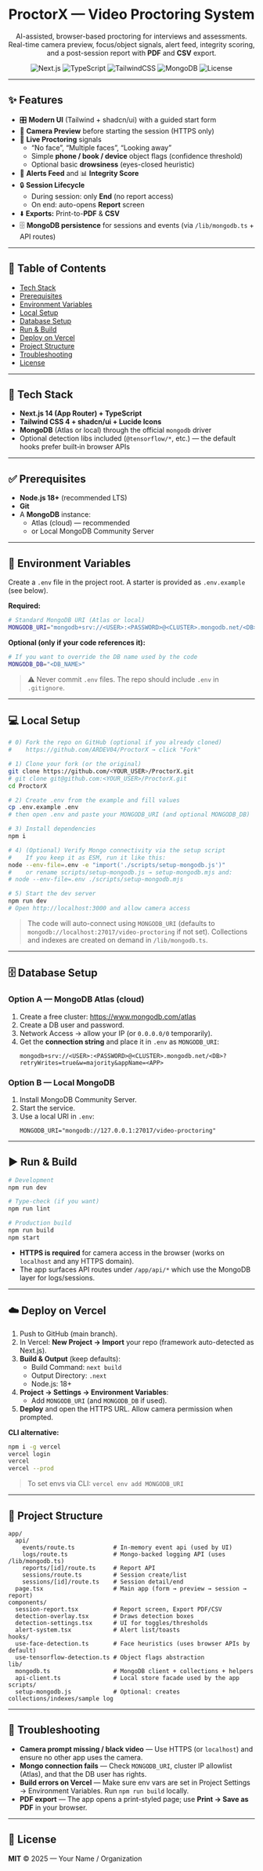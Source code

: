 <!-- Banner / Title -->
<h1 align="center">ProctorX — Video Proctoring System</h1>

<p align="center">
  AI-assisted, browser-based proctoring for interviews and assessments.<br />
  Real-time camera preview, focus/object signals, alert feed, integrity scoring, and a post-session report with <b>PDF</b> and <b>CSV</b> export.
</p>

<p align="center">
  <img alt="Next.js" src="https://img.shields.io/badge/Next.js-14-black" />
  <img alt="TypeScript" src="https://img.shields.io/badge/TypeScript-5-blue" />
  <img alt="TailwindCSS" src="https://img.shields.io/badge/TailwindCSS-4-38B2AC" />
  <img alt="MongoDB" src="https://img.shields.io/badge/Database-MongoDB-13aa52" />
  <img alt="License" src="https://img.shields.io/badge/License-MIT-green" />
</p>

---

## ✨ Features

- 🎛️ **Modern UI** (Tailwind + shadcn/ui) with a guided start form
- 🎥 **Camera Preview** before starting the session (HTTPS only)
- 👀 **Live Proctoring** signals
  - “No face”, “Multiple faces”, “Looking away”
  - Simple **phone / book / device** object flags (confidence threshold)
  - Optional basic **drowsiness** (eyes-closed heuristic)
- 🔔 **Alerts Feed** and 📊 **Integrity Score**
- 🔒 **Session Lifecycle**
  - During session: only **End** (no report access)
  - On end: auto-opens **Report** screen
- ⬇️ **Exports:** Print-to-**PDF** & **CSV**
- 🗄️ **MongoDB persistence** for sessions and events (via `/lib/mongodb.ts` + API routes)

---

## 🧭 Table of Contents

- [Tech Stack](#-tech-stack)
- [Prerequisites](#-prerequisites)
- [Environment Variables](#-environment-variables)
- [Local Setup](#-local-setup)
- [Database Setup](#-database-setup)
- [Run & Build](#-run--build)
- [Deploy on Vercel](#-deploy-on-vercel)
- [Project Structure](#-project-structure)
- [Troubleshooting](#-troubleshooting)
- [License](#-license)

---

## 🧱 Tech Stack

- **Next.js 14 (App Router) + TypeScript**
- **Tailwind CSS 4 + shadcn/ui + Lucide Icons**
- **MongoDB** (Atlas or local) through the official `mongodb` driver
- Optional detection libs included (`@tensorflow/*`, etc.) — the default hooks prefer built‑in browser APIs

---

## ✅ Prerequisites

- **Node.js 18+** (recommended LTS)
- **Git**
- A **MongoDB** instance:
  - Atlas (cloud) — recommended
  - or Local MongoDB Community Server

---

## 🔧 Environment Variables

Create a `.env` file in the project root. A starter is provided as `.env.example` (see below).

**Required:**
```bash
# Standard MongoDB URI (Atlas or local)
MONGODB_URI="mongodb+srv://<USER>:<PASSWORD>@<CLUSTER>.mongodb.net/<DB>?retryWrites=true&w=majority&appName=<APP>"
```

**Optional (only if your code references it):**
```bash
# If you want to override the DB name used by the code
MONGODB_DB="<DB_NAME>"
```

> ⚠️ Never commit `.env` files. The repo should include `.env` in `.gitignore`.

---

## 💻 Local Setup

```bash
# 0) Fork the repo on GitHub (optional if you already cloned)
#    https://github.com/ARDEV04/ProctorX → click "Fork"

# 1) Clone your fork (or the original)
git clone https://github.com/<YOUR_USER>/ProctorX.git
# git clone git@github.com:<YOUR_USER>/ProctorX.git
cd ProctorX

# 2) Create .env from the example and fill values
cp .env.example .env
# then open .env and paste your MONGODB_URI (and optional MONGODB_DB)

# 3) Install dependencies
npm i

# 4) (Optional) Verify Mongo connectivity via the setup script
#    If you keep it as ESM, run it like this:
node --env-file=.env -e "import('./scripts/setup-mongodb.js')"
#    or rename scripts/setup-mongodb.js → setup-mongodb.mjs and:
# node --env-file=.env ./scripts/setup-mongodb.mjs

# 5) Start the dev server
npm run dev
# Open http://localhost:3000 and allow camera access
```

> The code will auto-connect using `MONGODB_URI` (defaults to `mongodb://localhost:27017/video-proctoring` if not set). Collections and indexes are created on demand in `/lib/mongodb.ts`.

---

## 🗄️ Database Setup

### Option A — MongoDB Atlas (cloud)
1. Create a free cluster: https://www.mongodb.com/atlas
2. Create a DB user and password.
3. Network Access → allow your IP (or `0.0.0.0/0` temporarily).
4. Get the **connection string** and place it in `.env` as `MONGODB_URI`:
   ```
   mongodb+srv://<USER>:<PASSWORD>@<CLUSTER>.mongodb.net/<DB>?retryWrites=true&w=majority&appName=<APP>
   ```

### Option B — Local MongoDB
1. Install MongoDB Community Server.
2. Start the service.
3. Use a local URI in `.env`:
   ```
   MONGODB_URI="mongodb://127.0.0.1:27017/video-proctoring"
   ```

---

## ▶️ Run & Build

```bash
# Development
npm run dev

# Type-check (if you want)
npm run lint

# Production build
npm run build
npm start
```

- **HTTPS is required** for camera access in the browser (works on `localhost` and any HTTPS domain).
- The app surfaces API routes under `/app/api/*` which use the MongoDB layer for logs/sessions.

---

## ☁️ Deploy on Vercel

1. Push to GitHub (main branch).
2. In Vercel: **New Project → Import** your repo (framework auto-detected as Next.js).
3. **Build & Output** (keep defaults):
   - Build Command: `next build`
   - Output Directory: `.next`
   - Node.js: 18+
4. **Project → Settings → Environment Variables**:
   - Add `MONGODB_URI` (and `MONGODB_DB` if used).
5. **Deploy** and open the HTTPS URL. Allow camera permission when prompted.

**CLI alternative:**
```bash
npm i -g vercel
vercel login
vercel
vercel --prod
```

> To set envs via CLI: `vercel env add MONGODB_URI`

---

## 📁 Project Structure

```
app/
  api/
    events/route.ts           # In-memory event api (used by UI)
    logs/route.ts             # Mongo-backed logging API (uses /lib/mongodb.ts)
    reports/[id]/route.ts     # Report API
    sessions/route.ts         # Session create/list
    sessions/[id]/route.ts    # Session detail/end
  page.tsx                    # Main app (form → preview → session → report)
components/
  session-report.tsx          # Report screen, Export PDF/CSV
  detection-overlay.tsx       # Draws detection boxes
  detection-settings.tsx      # UI for toggles/thresholds
  alert-system.tsx            # Alert list/toasts
hooks/
  use-face-detection.ts       # Face heuristics (uses browser APIs by default)
  use-tensorflow-detection.ts # Object flags abstraction
lib/
  mongodb.ts                  # MongoDB client + collections + helpers
  api-client.ts               # Local store facade used by the app
scripts/
  setup-mongodb.js            # Optional: creates collections/indexes/sample log
```

---

## 🧪 Troubleshooting

- **Camera prompt missing / black video** — Use HTTPS (or `localhost`) and ensure no other app uses the camera.
- **Mongo connection fails** — Check `MONGODB_URI`, cluster IP allowlist (Atlas), and that the DB user has rights.
- **Build errors on Vercel** — Make sure env vars are set in Project Settings → Environment Variables. Run `npm run build` locally.
- **PDF export** — The app opens a print-styled page; use **Print → Save as PDF** in your browser.

---

## 🧾 License

**MIT** © 2025 — Your Name / Organization
